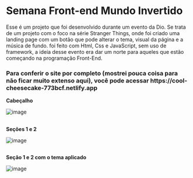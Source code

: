 <h1>Semana Front-end Mundo Invertido</h1>

Esse é um projeto que foi desenvolvido durante um evento da Dio.
Se trata de um projeto com o foco na série Stranger Things, onde foi criado uma landing page com um botão que pode alterar o tema, visual da página e a música de fundo.
foi feito com Html, Css e JavaScript, sem uso de framework, a ideia desse evento era dar um norte para aqueles que estão começando na programação Front-End.

<h3>Para conferir o site por completo (mostrei pouca coisa para não ficar muito extenso aqui), você pode acessar https://cool-cheesecake-773bcf.netlify.app</h3>

<strong>Cabeçalho</strong>

![image](https://user-images.githubusercontent.com/83431949/186586017-a1967a7b-7221-4a44-8c1a-cb9e61804653.png)

##

<strong>Seções 1 e 2</strong>

![image](https://user-images.githubusercontent.com/83431949/186586155-962c3ef7-d1cf-4182-9345-9bba9bc7d3b6.png)

##

<strong>Seção 1 e 2 com o tema aplicado </strong>

![image](https://user-images.githubusercontent.com/83431949/186586480-fba3120e-2999-45a2-9fe4-c996ca9a62a4.png)
